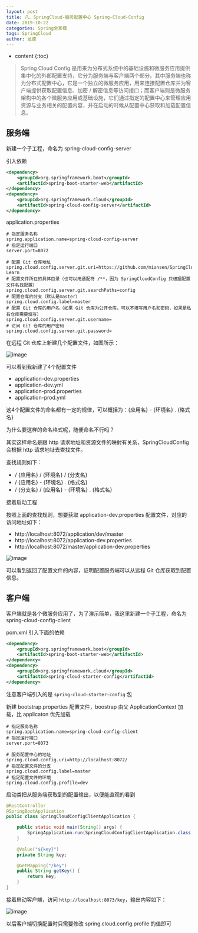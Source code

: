 ```yaml
---
layout: post
title: 八、SpringCloud-服务配置中心 Spring-Cloud-Config
date: 2019-10-22
categories: Spring全家桶
tags: SpringCloud
author: 龙德
---
```


* content
{:toc}

> Spring Cloud Config 是用来为分布式系统中的基础设施和微服务应用提供集中化的外部配置支持，它分为服务端与客户端两个部分。其中服务端也称为分布式配置中心，它是一个独立的微服务应用，用来连接配置仓库并为客户端提供获取配置信息、加密 / 解密信息等访问接口；而客户端则是微服务架构中的各个微服务应用或基础设施，它们通过指定的配置中心来管理应用资源与业务相关的配置内容，并在启动的时候从配置中心获取和加载配置信息。

## 服务端

新建一个子工程，命名为 spring-cloud-config-server

引入依赖

```xml
<dependency>
	<groupId>org.springframework.boot</groupId>
	<artifactId>spring-boot-starter-web</artifactId>
</dependency>
<dependency>
	<groupId>org.springframework.cloud</groupId>
	<artifactId>spring-cloud-config-server</artifactId>
</dependency>
```

application.properties

```properties
# 指定服务名称
spring.application.name=spring-cloud-config-server
# 指定运行端口
server.port=8072

# 配置 Git 仓库地址
spring.cloud.config.server.git.uri=https://github.com/miansen/SpringCloud-Learn
# 配置文件所在的具体目录（也可以用通配符 /**，因为 SpringCloudConfig 只根据配置文件名找配置）
spring.cloud.config.server.git.searchPaths=config
# 配置仓库的分支（默认是master）
spring.cloud.config.label=master
# 配置 Git 仓库的用户名（如果 Git 仓库为公开仓库，可以不填写用户名和密码，如果是私有仓库需要填写）
spring.cloud.config.server.git.username=
# 访问 Git 仓库的用户密码
spring.cloud.config.server.git.password=
```

在远程 Git 仓库上新建几个配置文件，如图所示：

![image](https://miansen.wang/assets/20191022182938.png)

可以看到我新建了4个配置文件

- application-dev.properties
- application-dev.yml
- application-prod.properties
- application-prod.yml

这4个配置文件的命名都有一定的规律，可以概括为：{应用名} - {环境名} . {格式名}

为什么要这样的命名格式呢，随便命名不行吗？

其实这样命名是跟 http 请求地址和资源文件的映射有关系，SpringCloudConfig 会根据 http 请求地址去查找文件。

查找规则如下：

- / {应用名} / {环境名} / {分支名}
- / {应用名} - {环境名} . {格式名}
- / {分支名} / {应用名} - {环境名} . {格式名}

接着启动工程

按照上面的查找规则，想要获取 application-dev.properties 配置文件，对应的访问地址如下：

- http://localhost:8072/application/dev/master
- http://localhost:8072/application-dev.properties
- http://localhost:8072/master/application-dev.properties

![image](https://miansen.wang/assets/20191022184555.png)

可以看到返回了配置文件的内容，证明配置服务端可以从远程 Git 仓库获取到配置信息。

## 客户端

客户端就是各个微服务应用了，为了演示简单，我这里新建一个子工程，命名为 spring-cloud-config-client

pom.xml 引入下面的依赖

```xml
<dependency>
	<groupId>org.springframework.boot</groupId>
	<artifactId>spring-boot-starter-web</artifactId>
</dependency>
<dependency>
	<groupId>org.springframework.cloud</groupId>
	<artifactId>spring-cloud-starter-config</artifactId>
</dependency>
```

注意客户端引入的是 `spring-cloud-starter-config` 包

新建 bootstrap.properties 配置文件，boostrap 由父 ApplicationContext 加载，比 applicaton 优先加载

```properties
# 指定服务名称
spring.application.name=spring-cloud-config-client
# 指定运行端口
server.port=8073

# 服务配置中心的地址
spring.cloud.config.uri=http://localhost:8072/
# 指定配置文件的分支
spring.cloud.config.label=master
# 指定配置文件的环境
spring.cloud.config.profile=dev
```

启动类把从服务端获取到的配置输出，以便能直观的看到

```java
@RestController
@SpringBootApplication
public class SpringCloudConfigClientApplication {

	public static void main(String[] args) {
		SpringApplication.run(SpringCloudConfigClientApplication.class, args);
	}
	
	@Value("${key}")
    private String key;

    @GetMapping("/key")
    public String getKey() {
        return key;
    }
}
```

接着启动客户端，访问 `http://localhost:8073/key`，输出内容如下：

![image](https://miansen.wang/assets/20191030192739.png)

以后客户端切换配置时只需要修改 spring.cloud.config.profile 的值即可